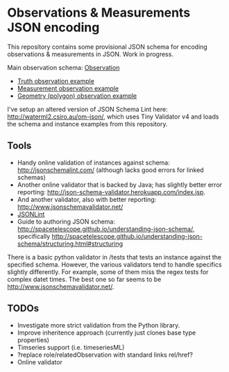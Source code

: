 # Observations & Measurements JSON encoding

This repository contains some provisional JSON schema for encoding observations & measurements in JSON. Work in progress. 

Main observation schema: [Observation](https://github.com/peterataylor/om-json/blob/master/Observation.json)
   * [Truth observation example](https://github.com/peterataylor/om-json/blob/master/observation-instance-example-boolean.json)
   * [Measurement observation example](https://github.com/peterataylor/om-json/blob/master/observation-instance-example-measure.json)
   * [Geometry (polygon) observation example](https://github.com/peterataylor/om-json/blob/master/observation-instance-example-geometry-polygon.json)

I've setup an altered version of JSON Schema Lint here: http://waterml2.csiro.au/om-json/, which uses Tiny Validator v4 and loads the schema and instance examples from this repository. 

## Tools

  * Handy online validation of instances against schema: http://jsonschemalint.com/ (although lacks good errors for linked schemas)
  * Another online validator that is backed by Java; has slightly better error reporting: http://json-schema-validator.herokuapp.com/index.jsp. 
  * And another validator, also with better reporting: http://www.jsonschemavalidator.net/
  * [JSONLint](http://jsonlint.com)
  * Guide to authoring JSON schema: http://spacetelescope.github.io/understanding-json-schema/, specifically http://spacetelescope.github.io/understanding-json-schema/structuring.html#structuring

  There is a basic python validator in /tests that tests an instance against the specified schema. However, the various validators tend to handle specifics slightly differently. For example,
  some of them miss the regex tests for complex datet times. The best one so far seems to be http://www.jsonschemavalidator.net/. 

## TODOs

  * Investigate more strict validation from the Python library. 
  * Improve inheritence approach (currently just clones base type properties) 
  * Timseries support (i.e. timeseriesML)
  * ?replace role/relatedObservation with standard links rel/href?
  * Online validator 
